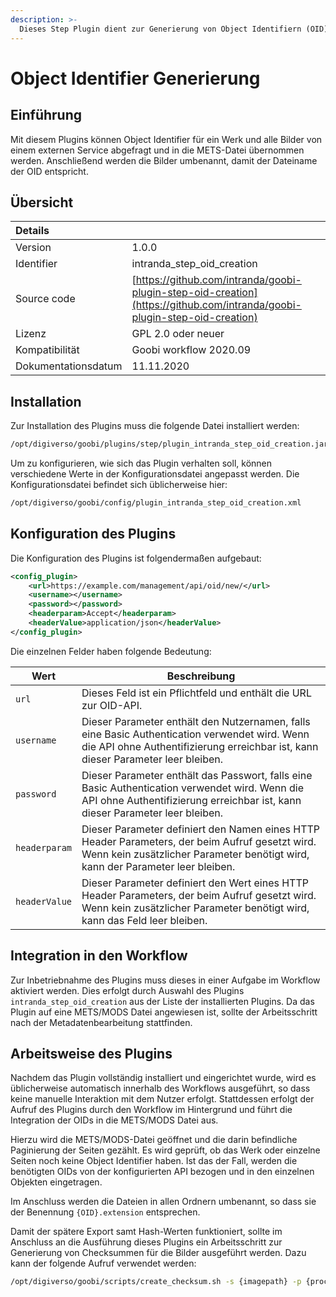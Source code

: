 ```yaml
---
description: >-
  Dieses Step Plugin dient zur Generierung von Object Identifiern (OID) und deren Nutzung innerhalb der METS-Dateien.
---
```


# Object Identifier Generierung

## Einführung

Mit diesem Plugins können Object Identifier für ein Werk und alle Bilder von einem externen Service abgefragt und in die METS-Datei übernommen werden. Anschließend werden die Bilder umbenannt, damit der Dateiname der OID entspricht.

## Übersicht

| Details |  |
| :--- | :--- |
| Version | 1.0.0 |
| Identifier | intranda\_step\_oid\_creation |
| Source code | [https://github.com/intranda/goobi-plugin-step-oid-creation](https://github.com/intranda/goobi-plugin-step-oid-creation) |
| Lizenz | GPL 2.0 oder neuer |
| Kompatibilität | Goobi workflow 2020.09 |
| Dokumentationsdatum | 11.11.2020 |

## Installation

Zur Installation des Plugins muss die folgende Datei installiert werden:

```xml
/opt/digiverso/goobi/plugins/step/plugin_intranda_step_oid_creation.jar
```

Um zu konfigurieren, wie sich das Plugin verhalten soll, können verschiedene Werte in der Konfigurationsdatei angepasst werden. Die Konfigurationsdatei befindet sich üblicherweise hier:

```xml
/opt/digiverso/goobi/config/plugin_intranda_step_oid_creation.xml
```

## Konfiguration des Plugins

Die Konfiguration des Plugins ist folgendermaßen aufgebaut:

```xml
<config_plugin>
    <url>https://example.com/management/api/oid/new/</url>
    <username></username>
    <password></password>
    <headerparam>Accept</headerparam>
    <headerValue>application/json</headerValue>
</config_plugin>
```

Die einzelnen Felder haben folgende Bedeutung:

|Wert|Beschreibung|
|--- |--- |
|`url`|Dieses Feld ist ein Pflichtfeld und enthält die URL zur OID-API. |
|`username`| Dieser Parameter enthält den Nutzernamen, falls eine Basic Authentication verwendet wird. Wenn die API ohne Authentifizierung erreichbar ist, kann dieser Parameter leer bleiben.|
|`password`|Dieser Parameter enthält das Passwort, falls eine Basic Authentication verwendet wird. Wenn die API ohne Authentifizierung erreichbar ist, kann dieser Parameter leer bleiben.|
|`headerparam`|Dieser Parameter definiert den Namen eines HTTP Header Parameters, der beim Aufruf gesetzt wird. Wenn kein zusätzlicher Parameter benötigt wird, kann der Parameter leer bleiben.|
|`headerValue`|Dieser Parameter definiert den Wert eines HTTP Header Parameters, der beim Aufruf gesetzt wird. Wenn kein zusätzlicher Parameter benötigt wird, kann das Feld leer bleiben.|

## Integration in den Workflow

Zur Inbetriebnahme des Plugins muss dieses in einer Aufgabe im Workflow aktiviert werden. Dies erfolgt durch Auswahl des Plugins `intranda_step_oid_creation` aus der Liste der installierten Plugins. Da das Plugin auf eine METS/MODS Datei angewiesen ist, sollte der Arbeitsschritt nach der Metadatenbearbeitung stattfinden.

## Arbeitsweise des Plugins

Nachdem das Plugin vollständig installiert und eingerichtet wurde, wird es üblicherweise automatisch innerhalb des Workflows ausgeführt, so dass keine manuelle Interaktion mit dem Nutzer erfolgt. Stattdessen erfolgt der Aufruf des Plugins durch den Workflow im Hintergrund und führt die Integration der OIDs in die METS/MODS Datei aus.

Hierzu wird die METS/MODS-Datei geöffnet und die darin befindliche Paginierung der Seiten gezählt. Es wird geprüft, ob das Werk oder einzelne Seiten noch keine Object Identifier haben. Ist das der Fall, werden die benötigten OIDs von der konfigurierten API bezogen und in den einzelnen Objekten eingetragen.

Im Anschluss werden die Dateien in allen Ordnern umbenannt, so dass sie der Benennung `{OID}.extension` entsprechen.

Damit der spätere Export samt Hash-Werten funktioniert, sollte im Anschluss an die Ausführung dieses Plugins ein Arbeitsschritt zur Generierung von Checksummen für die Bilder ausgeführt werden. Dazu kann der folgende Aufruf verwendet werden:

```bash
/opt/digiverso/goobi/scripts/create_checksum.sh -s {imagepath} -p {processpath}
```
